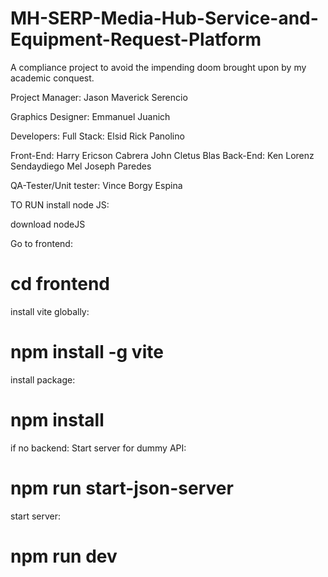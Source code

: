 # MH-SERP-Media-Hub-Service-and-Equipment-Request-Platform
A compliance project to avoid the impending doom brought upon by my academic conquest.

Project Manager: Jason Maverick Serencio

Graphics Designer: Emmanuel Juanich

Developers:
  Full Stack: Elsid Rick Panolino
  
  Front-End:
            Harry Ericson Cabrera
            John Cletus Blas
  Back-End:
            Ken Lorenz Sendaydiego
            Mel Joseph Paredes

QA-Tester/Unit tester: Vince Borgy Espina



TO RUN install node JS:

download nodeJS


Go to frontend:
# cd frontend

install vite globally:
# npm install -g vite

install package:
# npm install

if no backend:
  Start server for dummy API:
  # npm run start-json-server

start server:
# npm run dev


